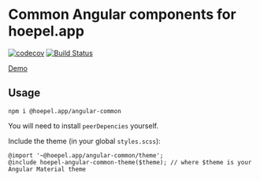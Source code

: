 # Common Angular components for hoepel.app

[![codecov](https://codecov.io/gh/hoepel-app/angular-common/branch/master/graph/badge.svg)](https://codecov.io/gh/hoepel-app/angular-common)
[![Build Status](https://travis-ci.org/hoepel-app/angular-common.svg?branch=master)](https://travis-ci.org/hoepel-app/angular-common)

[Demo](https://hoepel-app.github.io/angular-common/)

## Usage

```
npm i @hoepel.app/angular-common
```

You will need to install `peerDepencies` yourself.

Include the theme (in your global `styles.scss`):

```
@import '~@hoepel.app/angular-common/theme';
@include hoepel-angular-common-theme($theme); // where $theme is your Angular Material theme
```


